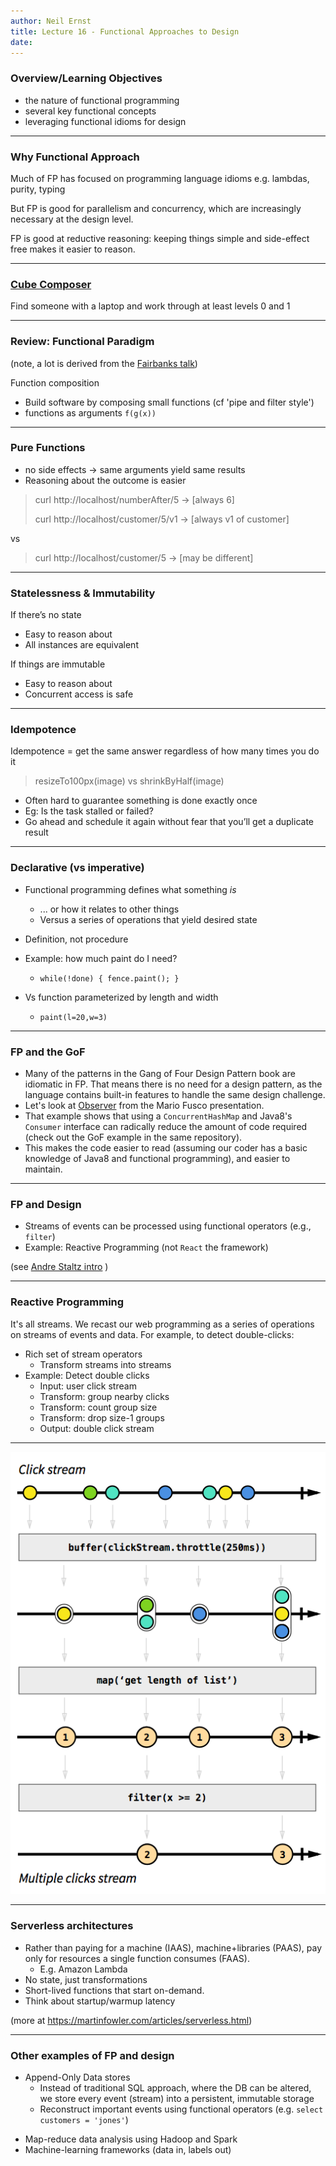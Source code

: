 ```yaml
---
author: Neil Ernst
title: Lecture 16 - Functional Approaches to Design
date: 
---
```


### Overview/Learning Objectives
* the nature of functional programming
* several key functional concepts 
* leveraging functional idioms for design

-------

### Why Functional Approach
Much of FP has focused on programming language idioms e.g. lambdas, purity, typing

But FP is good for parallelism and concurrency, which are increasingly necessary at the design level.

FP is good at reductive reasoning: keeping things simple and side-effect free makes it easier to reason.

-------

### [Cube Composer](https://david-peter.de/cube-composer/)
Find someone with a laptop and work through at least levels 0 and 1

-------

### Review: Functional Paradigm
(note, a lot is derived from the [Fairbanks talk](http://www.georgefairbanks.com/blog/saturn-2017-functional-programming-invades-architecture/))

Function composition 

* Build software by composing small functions (cf 'pipe and filter style')
* functions as arguments `f(g(x))`

--------

### Pure Functions
* no side effects -> same arguments yield same results
* Reasoning about the outcome is easier

> curl http://localhost/numberAfter/5 → [always 6]
> 
> curl http://localhost/customer/5/v1 → [always v1 of customer]

vs

> curl http://localhost/customer/5 → [may be different]

--------

### Statelessness & Immutability
If there’s no state

* Easy to reason about
* All instances are equivalent

If things are immutable

* Easy to reason about
* Concurrent access is safe

----------

### Idempotence
Idempotence = get the same answer regardless of how many times you do it 

> resizeTo100px(image) vs shrinkByHalf(image)

* Often hard to guarantee something is done exactly once 
* Eg: Is the task stalled or failed?
* Go ahead and schedule it again without fear that you’ll get a duplicate result

-------

### Declarative (vs imperative)

* Functional programming defines what something *is*
    * ... or how it relates to other things 
    * Versus a series of operations that yield desired state
* Definition, not procedure

* Example: how much paint do I need?
    * `while(!done) { fence.paint(); }`
* Vs function parameterized by length and width
    - `paint(l=20,w=3)`
    
-----

### FP and the GoF

* Many of the patterns in the Gang of Four Design Pattern book are idiomatic in FP. That means there is no need for a design pattern, as the language contains built-in features to handle the same design challenge.
* Let's look at [Observer](https://github.com/mariofusco/from-gof-to-lambda/blob/master/src/main/java/org/mfusco/fromgoftolambda/examples/observer/ObserverLambda.java) from the Mario Fusco presentation.
* That example shows that using a `ConcurrentHashMap` and Java8's `Consumer` interface can radically reduce the amount of code required (check out the GoF example in the same repository). 
* This makes the code easier to read (assuming our coder has a basic knowledge of Java8 and functional programming), and easier to maintain.

-----

### FP and Design
* Streams of events can be processed using functional operators (e.g., `filter`)
* Example: Reactive Programming (not `React` the framework)

(see [Andre Staltz intro](https://gist.github.com/staltz/868e7e9bc2a7b8c1f754) )

-----

### Reactive Programming
It's all streams. We recast our web programming as a series of operations on streams of events and data. For example, to detect double-clicks:

* Rich set of stream operators
    * Transform streams into streams
* Example: Detect double clicks
    * Input: user click stream
    * Transform: group nearby clicks
    * Transform: count group size
    * Transform: drop size-1 groups
    * Output: double click stream

-----

![](img/streams.png)

-----

### Serverless architectures

* Rather than paying for a machine (IAAS), machine+libraries (PAAS), pay only for resources a single function consumes (FAAS).
    - E.g. Amazon Lambda
* No state, just transformations
* Short-lived functions that start on-demand.
* Think about startup/warmup latency

(more at https://martinfowler.com/articles/serverless.html)

----

### Other examples of FP and design
* Append-Only Data stores
    * Instead of traditional SQL approach, where the DB can be altered, we store every event (stream) into a persistent, immutable storage
    * Reconstruct important events using functional operators (e.g. `select customers = 'jones'`)
- Map-reduce data analysis using Hadoop and Spark
- Machine-learning frameworks (data in, labels out)
